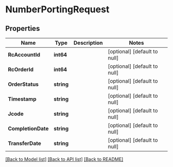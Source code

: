 # NumberPortingRequest

## Properties
Name | Type | Description | Notes
------------ | ------------- | ------------- | -------------
**RcAccountId** | **int64** |  | [optional] [default to null]
**RcOrderId** | **int64** |  | [optional] [default to null]
**OrderStatus** | **string** |  | [optional] [default to null]
**Timestamp** | **string** |  | [optional] [default to null]
**Jcode** | **string** |  | [optional] [default to null]
**CompletionDate** | **string** |  | [optional] [default to null]
**TransferDate** | **string** |  | [optional] [default to null]

[[Back to Model list]](../README.md#documentation-for-models) [[Back to API list]](../README.md#documentation-for-api-endpoints) [[Back to README]](../README.md)


